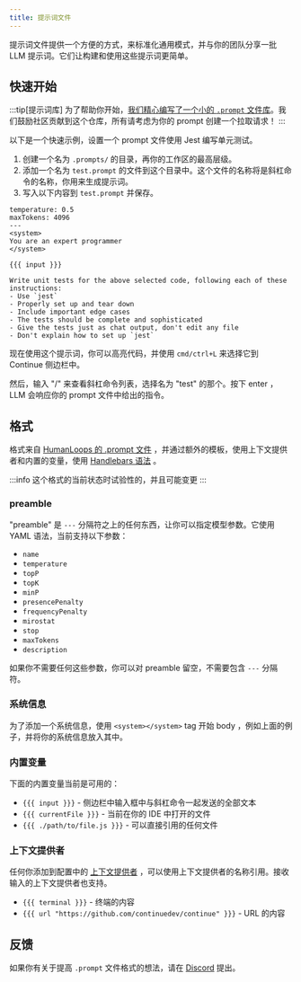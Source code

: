 ```yaml
---
title: 提示词文件
---
```


提示词文件提供一个方便的方式，来标准化通用模式，并与你的团队分享一批 LLM 提示词。它们让构建和使用这些提示词更简单。

## 快速开始

:::tip[提示词库]
为了帮助你开始，[我们精心编写了一个小的 `.prompt` 文件库](https://github.com/continuedev/prompt-file-examples)。我们鼓励社区贡献到这个仓库，所有请考虑为你的 prompt 创建一个拉取请求！
:::

以下是一个快速示例，设置一个 prompt 文件使用 Jest 编写单元测试。

1. 创建一个名为 `.prompts/` 的目录，再你的工作区的最高层级。
2. 添加一个名为 `test.prompt` 的文件到这个目录中。这个文件的名称将是斜杠命令的名称，你用来生成提示词。
3. 写入以下内容到 `test.prompt` 并保存。

```
temperature: 0.5
maxTokens: 4096
---
<system>
You are an expert programmer
</system>

{{{ input }}}

Write unit tests for the above selected code, following each of these instructions:
- Use `jest`
- Properly set up and tear down
- Include important edge cases
- The tests should be complete and sophisticated
- Give the tests just as chat output, don't edit any file
- Don't explain how to set up `jest`
```

现在使用这个提示词，你可以高亮代码，并使用 `cmd/ctrl+L` 来选择它到 Continue 侧边栏中。

然后，输入 "/" 来查看斜杠命令列表，选择名为 "test" 的那个。按下 enter ，LLM 会响应你的 prompt 文件中给出的指令。

## 格式

格式来自 [HumanLoops 的 .prompt 文件](https://docs.humanloop.com/docs/prompt-file-format) ，并通过额外的模板，使用上下文提供者和内置的变量，使用 [Handlebars 语法](https://handlebarsjs.com/guide/) 。

:::info
这个格式的当前状态时试验性的，并且可能变更
:::

### preamble

"preamble" 是 `---` 分隔符之上的任何东西，让你可以指定模型参数。它使用 YAML 语法，当前支持以下参数：

- `name`
- `temperature`
- `topP`
- `topK`
- `minP`
- `presencePenalty`
- `frequencyPenalty`
- `mirostat`
- `stop`
- `maxTokens`
- `description`

如果你不需要任何这些参数，你可以对 preamble 留空，不需要包含 `---` 分隔符。

### 系统信息

为了添加一个系统信息，使用 `<system></system>` tag 开始 body ，例如上面的例子，并将你的系统信息放入其中。

### 内置变量

下面的内置变量当前是可用的：

- `{{{ input }}}` - 侧边栏中输入框中与斜杠命令一起发送的全部文本
- `{{{ currentFile }}}` - 当前在你的 IDE 中打开的文件
- `{{{ ./path/to/file.js }}}` - 可以直接引用的任何文件

### 上下文提供者

任何你添加到配置中的 [上下文提供者](../context-providers.md) ，可以使用上下文提供者的名称引用。接收输入的上下文提供者也支持。

- `{{{ terminal }}}` - 终端的内容
- `{{{ url "https://github.com/continuedev/continue" }}}` - URL 的内容

## 反馈

如果你有关于提高 `.prompt` 文件格式的想法，请在 [Discord](https://discord.gg/NWtdYexhMs) 提出。
